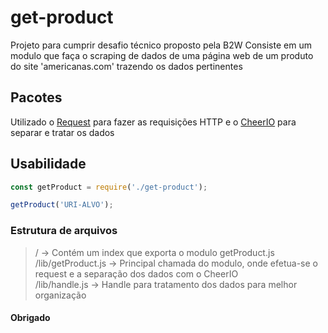 # get-product
Projeto para cumprir desafio técnico proposto pela B2W
Consiste em um modulo que faça o scraping de dados de uma página web de um produto do site 'americanas.com' trazendo os dados pertinentes

## Pacotes
Utilizado o [Request](https://github.com/request/request) para fazer as requisições HTTP 
e o [CheerIO](https://github.com/cheeriojs/cheerio) para separar e tratar os dados

## Usabilidade
```js
const getProduct = require('./get-product');

getProduct('URI-ALVO');

```

### Estrutura de arquivos
> /                   -> Contém um index que exporta o modulo getProduct.js  
> /lib/getProduct.js  -> Principal chamada do modulo, onde efetua-se o  request e a separação dos dados com o CheerIO  
> /lib/handle.js      -> Handle para tratamento dos dados para melhor organização 

#### Obrigado ####